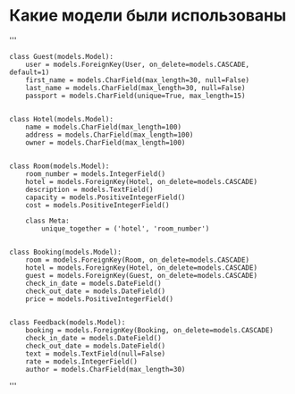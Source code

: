 # Какие модели были использованы

'''

    class Guest(models.Model):
        user = models.ForeignKey(User, on_delete=models.CASCADE, default=1)
        first_name = models.CharField(max_length=30, null=False)
        last_name = models.CharField(max_length=30, null=False)
        passport = models.CharField(unique=True, max_length=15)
    
    
    class Hotel(models.Model):
        name = models.CharField(max_length=100)
        address = models.CharField(max_length=100)
        owner = models.CharField(max_length=100)
    
    
    class Room(models.Model):
        room_number = models.IntegerField()
        hotel = models.ForeignKey(Hotel, on_delete=models.CASCADE)
        description = models.TextField()
        capacity = models.PositiveIntegerField()
        cost = models.PositiveIntegerField()
    
        class Meta:
            unique_together = ('hotel', 'room_number')
    
    
    class Booking(models.Model):
        room = models.ForeignKey(Room, on_delete=models.CASCADE)
        hotel = models.ForeignKey(Hotel, on_delete=models.CASCADE)
        guest = models.ForeignKey(Guest, on_delete=models.CASCADE)
        check_in_date = models.DateField()
        check_out_date = models.DateField()
        price = models.PositiveIntegerField()
    
    
    class Feedback(models.Model):
        booking = models.ForeignKey(Booking, on_delete=models.CASCADE)
        check_in_date = models.DateField()
        check_out_date = models.DateField()
        text = models.TextField(null=False)
        rate = models.IntegerField()
        author = models.CharField(max_length=30)
'''